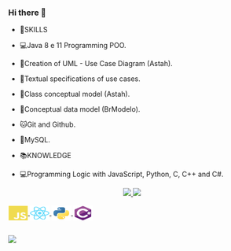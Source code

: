 ### Hi there 👋

- 🎯SKILLS
- 💻Java 8 e 11 Programming POO.
- 📑Creation of UML - Use Case Diagram (Astah).
- 📄Textual specifications of use cases.
- 📜Class conceptual model (Astah).
- 📃Conceptual data model (BrModelo).
- 🐱Git and Github.
- 🐬MySQL. 

- 📚KNOWLEDGE
- 💻Programming Logic with JavaScript, Python, C, C++ and C#.

<div align="center">
  <a href="https://github.com/Xande013">
  <img height="180em" src="https://github-readme-stats.vercel.app/api?username=Xande013&show_icons=true&theme=dark&include_all_commits=true&count_private=true"/>
  <img height="180em" src="https://github-readme-stats.vercel.app/api/top-langs/?username=Xande013&layout=compact&langs_count=7&theme=dark"/>
</div>
 
  
<div style="display: inline_block"><br>
  <img align="center" alt="Xnade-Js" height="30" width="40" src="https://raw.githubusercontent.com/devicons/devicon/master/icons/javascript/javascript-plain.svg">
  <img align="center" alt="Xande-React" height="30" width="40" src="https://raw.githubusercontent.com/devicons/devicon/master/icons/react/react-original.svg">
  <img align="center" alt="Xande-Python" height="30" width="40" src="https://raw.githubusercontent.com/devicons/devicon/master/icons/python/python-original.svg">
  <img align="center" alt="Xande-Csharp" height="30" width="40" src="https://raw.githubusercontent.com/devicons/devicon/master/icons/csharp/csharp-original.svg">
 </div>
  
  ##
  
  <div> 
  <a href="https://www.linkedin.com/in/alexandre-carvalho-0a88b1174/" target="_blank"><img src="https://img.shields.io/badge/-LinkedIn-%230077B5?style=for-the-badge&logo=linkedin&logoColor=white" target="_blank"></a> 
 
</div>
